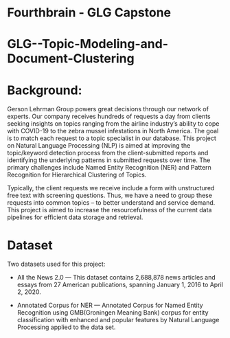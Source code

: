 # Fourthbrain - GLG Capstone
# GLG--Topic-Modeling-and-Document-Clustering

# Background:

Gerson Lehrman Group powers great decisions through our network of experts. Our company receives hundreds of requests a day from clients seeking insights on topics ranging from the airline industry’s ability to cope with COVID-19 to the zebra mussel infestations in North America. The goal is to match each request to a topic specialist in our database. This project on Natural Language Processing (NLP) is aimed at improving the topic/keyword detection process from the client-submitted reports and identifying the underlying patterns in submitted requests over time. The primary challenges include Named Entity Recognition (NER) and Pattern Recognition for Hierarchical Clustering of Topics.

Typically, the client requests we receive include a form with unstructured free text with screening questions. Thus, we have a need to group these requests into common topics – to better understand and service demand. This project is aimed to increase the resourcefulness of the current data pipelines for efficient data storage and retrieval.

# Dataset

Two datasets used for this project:

- All the News 2.0 — This dataset contains 2,688,878 news articles and essays from 27 American publications, spanning January 1, 2016 to April 2, 2020.

- Annotated Corpus for NER — Annotated Corpus for Named Entity Recognition using GMB(Groningen Meaning Bank) corpus for entity classification with enhanced and popular features by Natural Language Processing applied to the data set.

